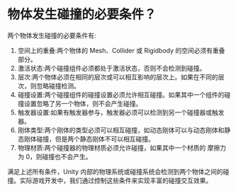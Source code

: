 # 物体发生碰撞的必要条件？
两个物体发生碰撞的必要条件有:
1. 空间上的重叠:两个物体的 Mesh、Collider 或 Rigidbody 的空间必须有重叠部分。
2. 激活状态:两个碰撞组件必须都处于激活状态，否则不会检测到碰撞。
3. 层次:两个物体必须在相同的层次或可以相互影响的层次上。如果在不同的层次，则忽略碰撞检测。
4. 碰撞设置:两个碰撞组件的碰撞设置必须允许相互碰撞。如果其中一个组件的碰撞设置忽略了另一个物体，则不会产生碰撞。
5. 触发器设置:如果有触发器参与，触发器必须可以检测到另一个碰撞器或触发器。
6. 刚体类型:两个刚体的类型必须可以相互碰撞，如动态刚体可以与动态刚体和静态刚体碰撞，但是两个静态刚体不可以相互碰撞。
7. 物理材质:两个碰撞器的物理材质必须允许碰撞，如果其中一个材质的 摩擦力为 0，则碰撞也不会产生。

满足上述所有条件，Unity 内部的物理系统或碰撞系统会检测到两个物体之间的碰撞。实际游戏开发中，我们通过控制这些条件来实现丰富的碰撞交互效果。